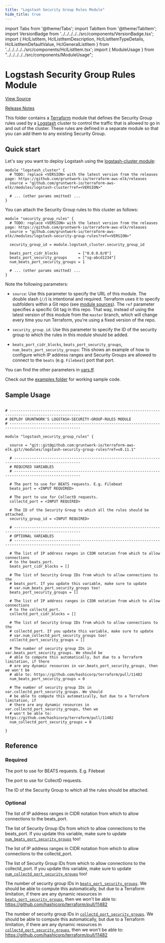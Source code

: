 ```yaml
---
title: "Logstash Security Group Rules Module"
hide_title: true
---
```


import Tabs from '@theme/Tabs';
import TabItem from '@theme/TabItem';
import VersionBadge from '../../../../../src/components/VersionBadge.tsx';
import { HclListItem, HclListItemDescription, HclListItemTypeDetails, HclListItemDefaultValue, HclGeneralListItem } from '../../../../../src/components/HclListItem.tsx';
import { ModuleUsage } from "../../../../../src/components/ModuleUsage";

<VersionBadge repoTitle="ELK AWS Module" version="0.11.1" lastModifiedVersion="0.11.0"/>

# Logstash Security Group Rules Module

<a href="https://github.com/gruntwork-io/terraform-aws-elk/tree/master/modules/logstash-security-group-rules" className="link-button" title="View the source code for this module in GitHub.">View Source</a>

<a href="https://github.com/gruntwork-io/terraform-aws-elk/releases/tag/v0.11.0" className="link-button" title="Release notes for only versions which impacted this module.">Release Notes</a>

This folder contains a [Terraform](https://www.terraform.io/) module that defines the Security Group rules used by a
[Logstash](https://www.elastic.co/products/logstash) cluster to control the traffic that is allowed to go in and out of the cluster.
These rules are defined in a separate module so that you can add them to any existing Security Group.

## Quick start

Let's say you want to deploy Logstash using the [logstash-cluster module](https://github.com/gruntwork-io/terraform-aws-elk/tree/master/modules/logstash-cluster):

```hcl
module "logstash_cluster" {
  # TODO: replace <VERSION> with the latest version from the releases page: https://github.com/gruntwork-io/terraform-aws-elk/releases
  source = "github.com/gruntwork-io/terraform-aws-elk//modules/logstash-cluster?ref=<VERSION>"

  # ... (other params omitted) ...
}
```

You can attach the Security Group rules to this cluster as follows:

```hcl
module "security_group_rules" {
  # TODO: replace <VERSION> with the latest version from the releases page: https://github.com/gruntwork-io/terraform-aws-elk/releases
  source = "github.com/gruntwork-io/terraform-aws-elk//modules/logstash-security-group-rules?ref=<VERSION>"

  security_group_id = module.logstash_cluster.security_group_id

  beats_port_cidr_blocks         = ["0.0.0.0/0"]
  beats_port_security_groups     = ["sg-abcd1234"]
  num_beats_port_security_groups = 1

  # ... (other params omitted) ...
}
```

Note the following parameters:

*   `source`: Use this parameter to specify the URL of this module. The double slash (`//`) is intentional
    and required. Terraform uses it to specify subfolders within a Git repo (see [module
    sources](https://www.terraform.io/docs/modules/sources.html)). The `ref` parameter specifies a specific Git tag in
    this repo. That way, instead of using the latest version of this module from the `master` branch, which
    will change every time you run Terraform, you're using a fixed version of the repo.

*   `security_group_id`: Use this parameter to specify the ID of the security group to which the rules in this module
    should be added.

*   `beats_port_cidr_blocks`, `beats_port_security_groups`, `num_beats_port_security_groups`: This shows an example of how to configure which IP address ranges and Security Groups are allowed to connect to the `beats` (e.g. `Filebeat`) port that port.

You can find the other parameters in [vars.tf](https://github.com/gruntwork-io/terraform-aws-elk/tree/master/modules/logstash-security-group-rules/vars.tf).

Check out the [examples folder](https://github.com/gruntwork-io/terraform-aws-elk/tree/master/examples) for working sample code.

## Sample Usage

<ModuleUsage>

```hcl title="main.tf"

# ------------------------------------------------------------------------------------------------------
# DEPLOY GRUNTWORK'S LOGSTASH-SECURITY-GROUP-RULES MODULE
# ------------------------------------------------------------------------------------------------------

module "logstash_security_group_rules" {

  source = "git::git@github.com:gruntwork-io/terraform-aws-elk.git//modules/logstash-security-group-rules?ref=v0.11.1"

  # ----------------------------------------------------------------------------------------------------
  # REQUIRED VARIABLES
  # ----------------------------------------------------------------------------------------------------

  # The port to use for BEATS requests. E.g. Filebeat
  beats_port = <INPUT REQUIRED>

  # The port to use for CollectD requests.
  collectd_port = <INPUT REQUIRED>

  # The ID of the Security Group to which all the rules should be attached.
  security_group_id = <INPUT REQUIRED>

  # ----------------------------------------------------------------------------------------------------
  # OPTIONAL VARIABLES
  # ----------------------------------------------------------------------------------------------------

  # The list of IP address ranges in CIDR notation from which to allow connections
  # to the beats_port.
  beats_port_cidr_blocks = []

  # The list of Security Group IDs from which to allow connections to the
  # beats_port. If you update this variable, make sure to update
  # var.num_beats_port_security_groups too!
  beats_port_security_groups = []

  # The list of IP address ranges in CIDR notation from which to allow connections
  # to the collectd_port.
  collectd_port_cidr_blocks = []

  # The list of Security Group IDs from which to allow connections to the
  # collectd_port. If you update this variable, make sure to update
  # var.num_collectd_port_security_groups too!
  collectd_port_security_groups = []

  # The number of security group IDs in var.beats_port_security_groups. We should be
  # able to compute this automatically, but due to a Terraform limitation, if there
  # are any dynamic resources in var.beats_port_security_groups, then we won't be
  # able to: https://github.com/hashicorp/terraform/pull/11482
  num_beats_port_security_groups = 0

  # The number of security group IDs in var.collectd_port_security_groups. We should
  # be able to compute this automatically, but due to a Terraform limitation, if
  # there are any dynamic resources in var.collectd_port_security_groups, then we
  # won't be able to: https://github.com/hashicorp/terraform/pull/11482
  num_collectd_port_security_groups = 0

}

```

</ModuleUsage>




## Reference

<Tabs>
<TabItem value="inputs" label="Inputs" default>

### Required

<HclListItem name="beats_port" requirement="required" type="number">
<HclListItemDescription>

The port to use for BEATS requests. E.g. Filebeat

</HclListItemDescription>
</HclListItem>

<HclListItem name="collectd_port" requirement="required" type="number">
<HclListItemDescription>

The port to use for CollectD requests.

</HclListItemDescription>
</HclListItem>

<HclListItem name="security_group_id" requirement="required" type="string">
<HclListItemDescription>

The ID of the Security Group to which all the rules should be attached.

</HclListItemDescription>
</HclListItem>

### Optional

<HclListItem name="beats_port_cidr_blocks" requirement="optional" type="list(string)">
<HclListItemDescription>

The list of IP address ranges in CIDR notation from which to allow connections to the beats_port.

</HclListItemDescription>
<HclListItemDefaultValue defaultValue="[]"/>
</HclListItem>

<HclListItem name="beats_port_security_groups" requirement="optional" type="list(string)">
<HclListItemDescription>

The list of Security Group IDs from which to allow connections to the beats_port. If you update this variable, make sure to update <a href="#num_beats_port_security_groups"><code>num_beats_port_security_groups</code></a> too!

</HclListItemDescription>
<HclListItemDefaultValue defaultValue="[]"/>
</HclListItem>

<HclListItem name="collectd_port_cidr_blocks" requirement="optional" type="list(string)">
<HclListItemDescription>

The list of IP address ranges in CIDR notation from which to allow connections to the collectd_port.

</HclListItemDescription>
<HclListItemDefaultValue defaultValue="[]"/>
</HclListItem>

<HclListItem name="collectd_port_security_groups" requirement="optional" type="list(string)">
<HclListItemDescription>

The list of Security Group IDs from which to allow connections to the collectd_port. If you update this variable, make sure to update <a href="#num_collectd_port_security_groups"><code>num_collectd_port_security_groups</code></a> too!

</HclListItemDescription>
<HclListItemDefaultValue defaultValue="[]"/>
</HclListItem>

<HclListItem name="num_beats_port_security_groups" requirement="optional" type="number">
<HclListItemDescription>

The number of security group IDs in <a href="#beats_port_security_groups"><code>beats_port_security_groups</code></a>. We should be able to compute this automatically, but due to a Terraform limitation, if there are any dynamic resources in <a href="#beats_port_security_groups"><code>beats_port_security_groups</code></a>, then we won't be able to: https://github.com/hashicorp/terraform/pull/11482

</HclListItemDescription>
<HclListItemDefaultValue defaultValue="0"/>
</HclListItem>

<HclListItem name="num_collectd_port_security_groups" requirement="optional" type="number">
<HclListItemDescription>

The number of security group IDs in <a href="#collectd_port_security_groups"><code>collectd_port_security_groups</code></a>. We should be able to compute this automatically, but due to a Terraform limitation, if there are any dynamic resources in <a href="#collectd_port_security_groups"><code>collectd_port_security_groups</code></a>, then we won't be able to: https://github.com/hashicorp/terraform/pull/11482

</HclListItemDescription>
<HclListItemDefaultValue defaultValue="0"/>
</HclListItem>

</TabItem>
<TabItem value="outputs" label="Outputs">

<HclListItem name="beats_port">
</HclListItem>

</TabItem>
</Tabs>


<!-- ##DOCS-SOURCER-START
{
  "originalSources": [
    "https://github.com/gruntwork-io/terraform-aws-elk/tree/master/modules/logstash-security-group-rules/readme.md",
    "https://github.com/gruntwork-io/terraform-aws-elk/tree/master/modules/logstash-security-group-rules/variables.tf",
    "https://github.com/gruntwork-io/terraform-aws-elk/tree/master/modules/logstash-security-group-rules/outputs.tf"
  ],
  "sourcePlugin": "module-catalog-api",
  "hash": "35b7a4d2b4d898bf25fa07b9d6291d46"
}
##DOCS-SOURCER-END -->
